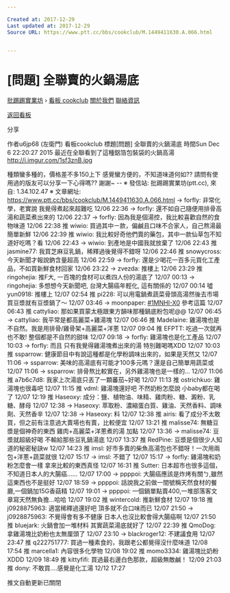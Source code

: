 ```yaml
---

Created at: 2017-12-29
Last updated at: 2017-12-29
Source URL: https://www.ptt.cc/bbs/cookclub/M.1449411630.A.066.html


---
```


# [問題] 全聯賣的火鍋湯底


[批踢踢實業坊](https://www.ptt.cc/) › [看板 cookclub](https://www.ptt.cc/bbs/cookclub/index.html) [關於我們](https://www.ptt.cc/about.html) [聯絡資訊](https://www.ptt.cc/contact.html)

[返回看板](https://www.ptt.cc/bbs/cookclub/index.html)

分享

作者u6jp68 (左衛門)
看板cookclub
標題\[問題\] 全聯賣的火鍋湯底
時間Sun Dec 6 22:20:27 2015
最近在全聯看到了這種鋁箔包裝袋的火鍋高湯 <http://i.imgur.com/1sf3znB.jpg>

種類蠻多種的，價格差不多150上下 感覺蠻方便的，不知道味道何如?? 請問有使用過的版友可以分享一下心得嗎?? 謝謝~ -- ※ 發信站: 批踢踢實業坊(ptt.cc), 來自: 1.34.102.47 ※ 文章網址: <https://www.ptt.cc/bbs/cookclub/M.1449411630.A.066.html>
→ forfly: 非常化學，老實說 我覺得煮起來超難吃 12/06 22:36
→ forfly: 還不如自己隨便用排骨高湯和蔬菜煮出來的 12/06 22:37
→ forfly: 因為我是個湯控，我比較喜歡自然的食物味道 12/06 22:38
推 wiwio: 買過其中ㄧ款，偏鹹且口味不合家人，自己熬湯最簡單新鮮 12/06 22:39
推 wiwio: 我比較好奇他們賣的藥包，其中一款仙草包不知道好吃嗎？看 12/06 22:43
→ wiwio: 到產地是中國我就放棄了 12/06 22:43
推 jasmine77: 我買芝麻豆乳鍋，稀釋過後覺得不錯呀 12/06 22:46
推 snowycross: 今天新聞才報說鈉含量超高 12/06 22:59
→ forfly: 還是少喝花一百多元買化工產品，不如買新鮮食材回家 12/06 23:22
→ zvezda: 推樓上 12/06 23:29
推 ringohejia: 推F大, 一百塊的食材可以煮四人份的湯底了 12/07 00:13
→ ringohejia: 多想想今天新聞吧, 台灣大腸癌年輕化, 這有關係的 12/07 00:14
噓 yun0918: 推樓上 12/07 02:54
推 pi228: 可以用電鍋煮蔬菜骨頭高湯然後去市場買豆漿就有豆漿鍋了～ 12/07 03:46
→ moonpaper: [#1MNHI-X0](https://www.ptt.cc/bbs/cookclub/M.1448940734.A.840.html) 參考這篇 12/07 06:43
推 cattyliao: 那如果買蒙太極跟東方韻味那種鍋底粉包呢@@ 12/07 06:45
→ cattyliao: 我平常是都高麗菜+雞湯塊 12/07 06:46
推 Madelaine: 雞湯塊也是不自然。我是用排骨/雞骨架+高麗菜+洋蔥 12/07 09:04
推 EFPTT: 吃過一次就再也不敢! 整個都是不自然的甜味 12/07 09:18
→ forfly: 雞湯塊也是化工產品 12/07 10:03
→ forfly: 而且 只有我覺得雞湯塊煮出來的湯 特別難喝嗎XDD 12/07 10:03
推 ssparrow: 健康節目中有說這種都是化學粉調味出來的，如果是天然又 12/07 11:06
→ ssparrow: 美味的高湯底有可能才100多元嗎？還是自己簡單用蔬菜或 12/07 11:06
→ ssparrow: 排骨熬比較實在，另外雞湯塊也是一樣的… 12/07 11:06
推 a7b6c7d8: 我家上次湯底只丟了一顆蕃茄~好喝 12/07 11:13
推 ostrichkuo: 雞湯塊也很毒吧 12/07 11:15
推 vdml: 雞湯塊還好吧 不然奶粉怎麼說 小baby都在喝了 12/07 12:19
推 Haseoxy: 成分：鹽、植物油、味精、雞肉粉、糖、澱粉、乳糖、酵母 12/07 12:38
→ Haseoxy: 萃取粉、濃縮蛋白質、雞油、天然香料、調味劑、天然香辛 12/07 12:38
→ Haseoxy: 料 12/07 12:38
推 airis: 看了成分不太敢買，但之前有注意過大賣場也有賣，比較便宜 12/07 13:21
推 malisse74: 無糖豆漿是個神奇的東西 雞肉+高麗菜+洋蔥煮的湯 加點 12/07 13:36
→ malisse74: 豆漿就超級好喝 不輸給那些豆乳鍋湯底 12/07 13:37
推 RedPine: 豆漿是個很少人知道的秘密秘訣w 12/07 14:23
推 imsl: 好市多賣的柴魚高湯包也不錯呀！一次用兩包+洋蔥+蔬菜就很 12/07 15:17
→ imsl: 不錯了 12/07 15:17
→ forfly: 雞湯塊和奶粉怎麼會一樣 拿來比較的東西真怪 12/07 16:31
推 Sutter: 日本超市也很多這個，不知道日本人的大腸癌…… 12/07 17:00
→ ppppoi: 大腸癌應該是炸烤有關ㄅ,雖然這東西也不是挺好 12/07 18:59
→ ppppoi: 話說我之前做一間號稱天然食材的餐廳,一個鍋加15G香菇精 12/07 19:01
→ ppppoi: 一個鍋單點賣400,一堆部落客文章寫天然無負擔...哈哈 12/07 19:02
推 wintercold: 推新鮮食材 12/07 19:18
推 j0928875963: 適當稀釋過還好吧 頂多就不合口味而已 12/07 21:50
→ j0928875963: 不覺得會有多不健康 日本人也沒比較會得大腸癌啊 12/07 21:50
推 bluejark: 火鍋會加一堆材料 其實蔬菜湯底就好了 12/07 22:39
推 QmoDog: 拿雞湯塊比奶粉也太無厘頭了 12/07 23:10
→ blackroger12: 不建議食用 12/07 23:47
推 q222751777: 買過一種素食的，我跟老公都覺得沒什麼味道 12/08 17:54
推 marcella1: 內容很多化學物 12/08 19:02
推 momo3334: 雞湯塊比奶粉XDDD 12/09 18:49
推 kittyfifi: 買過最右邊白色那款，超級無敵鹹！ 12/09 21:03
推 dony: 不敢買....感覺是化工湯 12/12 17:27

推文自動更新已關閉

